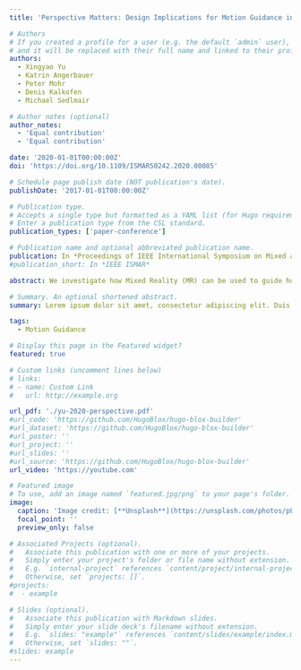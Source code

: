 ```yaml
---
title: 'Perspective Matters: Design Implications for Motion Guidance in Mixed Reality'

# Authors
# If you created a profile for a user (e.g. the default `admin` user), write the username (folder name) here
# and it will be replaced with their full name and linked to their profile.
authors:
  - Xingyao Yu
  - Katrin Angerbauer
  - Peter Mohr
  - Denis Kalkofen
  - Michael Sedlmair

# Author notes (optional)
author_notes:
  - 'Equal contribution'
  - 'Equal contribution'

date: '2020-01-01T00:00:00Z'
doi: 'https://doi.org/10.1109/ISMAR50242.2020.00085'

# Schedule page publish date (NOT publication's date).
publishDate: '2017-01-01T00:00:00Z'

# Publication type.
# Accepts a single type but formatted as a YAML list (for Hugo requirements).
# Enter a publication type from the CSL standard.
publication_types: ['paper-conference']

# Publication name and optional abbreviated publication name.
publication: In *Proceedings of IEEE International Symposium on Mixed and Augmented Reality*
#publication_short: In *IEEE ISMAR*

abstract: We investigate how Mixed Reality (MR) can be used to guide human body motions, such as in physiotherapy, dancing, or workout applications. While first MR prototypes have shown promising results, many dimensions of the design space behind such applications remain largely unexplored. To better understand this design space, we approach the topic from different angles by contributing three user studies. In particular, we take a closer look at the influence of the perspective, the characteristics of motions, and visual guidance on different user performance measures. Our results indicate that a first-person perspective performs best for all visible motions, whereas the type of visual instruction plays a minor role. From our results we compile a set of considerations that can guide future work on the design of instructions, evaluations, and the technical setup of MR motion guidance systems.

# Summary. An optional shortened abstract.
summary: Lorem ipsum dolor sit amet, consectetur adipiscing elit. Duis posuere tellus ac convallis placerat. Proin tincidunt magna sed ex sollicitudin condimentum.

tags:
  - Motion Guidance

# Display this page in the Featured widget?
featured: true

# Custom links (uncomment lines below)
# links:
# - name: Custom Link
#   url: http://example.org

url_pdf: './yu-2020-perspective.pdf'
#url_code: 'https://github.com/HugoBlox/hugo-blox-builder'
#url_dataset: 'https://github.com/HugoBlox/hugo-blox-builder'
#url_poster: ''
#url_project: ''
#url_slides: ''
#url_source: 'https://github.com/HugoBlox/hugo-blox-builder'
url_video: 'https://youtube.com'

# Featured image
# To use, add an image named `featured.jpg/png` to your page's folder.
image:
  caption: 'Image credit: [**Unsplash**](https://unsplash.com/photos/pLCdAaMFLTE)'
  focal_point: ''
  preview_only: false

# Associated Projects (optional).
#   Associate this publication with one or more of your projects.
#   Simply enter your project's folder or file name without extension.
#   E.g. `internal-project` references `content/project/internal-project/index.md`.
#   Otherwise, set `projects: []`.
#projects:
#  - example

# Slides (optional).
#   Associate this publication with Markdown slides.
#   Simply enter your slide deck's filename without extension.
#   E.g. `slides: "example"` references `content/slides/example/index.md`.
#   Otherwise, set `slides: ""`.
#slides: example
---
```


<!-- {{% callout note %}}
Click the _Cite_ button above to demo the feature to enable visitors to import publication metadata into their reference management software.
{{% /callout %}}

{{% callout note %}}
Create your slides in Markdown - click the _Slides_ button to check out the example.
{{% /callout %}}

Add the publication's **full text** or **supplementary notes** here. You can use rich formatting such as including [code, math, and images](https://docs.hugoblox.com/content/writing-markdown-latex/). -->

